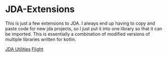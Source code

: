 # JDA-Extensions

This is just a few extensions to JDA. 
I always end up having to copy and paste code for new jda projects, so I just put it into one library so that it can be imported.
This is essentially a combination of modified versions of multiple libraries written for kotlin.

[JDA Utilities](https://github.com/JDA-Applications/JDA-Utilities)
[Flight](https://github.com/Devoxin/Flight)


